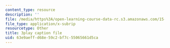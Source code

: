 ```yaml
---
content_type: resource
description: ''
file: /media/https%3A/open-learning-course-data-rc.s3.amazonaws.com/15-390-new-enterprises-spring-2013/63e9aeffd68e59c2bf7c55065661d5ca_IPDZFNh73Kw.vtt
file_type: application/x-subrip
resourcetype: Other
title: 3play caption file
uid: 63e9aeff-d68e-59c2-bf7c-55065661d5ca
---
```

